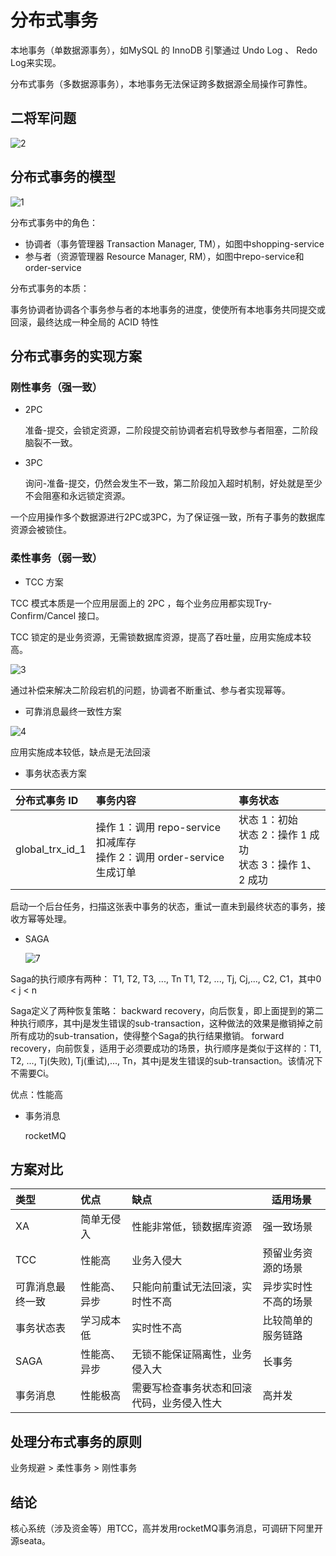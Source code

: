 # 分布式事务

本地事务（单数据源事务），如MySQL 的 InnoDB 引擎通过 Undo Log 、 Redo Log来实现。

分布式事务（多数据源事务），本地事务无法保证跨多数据源全局操作可靠性。



## 二将军问题

![2](https://cdn.jsdelivr.net/gh/li-yuyu/notes/img/2.jpg)



## 分布式事务的模型

![1](https://cdn.jsdelivr.net/gh/li-yuyu/notes/img/1.png)

分布式事务中的角色：

- 协调者（事务管理器 Transaction Manager, TM），如图中shopping-service
- 参与者（资源管理器 Resource Manager, RM），如图中repo-service和order-service

分布式事务的本质：

事务协调者协调各个事务参与者的本地事务的进度，使使所有本地事务共同提交或回滚，最终达成一种全局的 ACID 特性



## 分布式事务的实现方案

### 刚性事务（强一致）

- 2PC 

  准备-提交，会锁定资源，二阶段提交前协调者宕机导致参与者阻塞，二阶段脑裂不一致。

- 3PC 

  询问-准备-提交，仍然会发生不一致，第二阶段加入超时机制，好处就是至少不会阻塞和永远锁定资源。

一个应用操作多个数据源进行2PC或3PC，为了保证强一致，所有子事务的数据库资源会被锁住。

### 柔性事务（弱一致）

- TCC 方案

TCC 模式本质是一个应用层面上的 2PC ，每个业务应用都实现Try-Confirm/Cancel 接口。

TCC 锁定的是业务资源，无需锁数据库资源，提高了吞吐量，应用实施成本较高。

![3](https://cdn.jsdelivr.net/gh/li-yuyu/notes/img/3.png)

通过补偿来解决二阶段宕机的问题，协调者不断重试、参与者实现幂等。

- 可靠消息最终一致性方案

![4](https://cdn.jsdelivr.net/gh/li-yuyu/notes/img/4.jpg)

应用实施成本较低，缺点是无法回滚

- 事务状态表方案

| 分布式事务 ID   | 事务内容                                                     | 事务状态                                                     |
| :-------------- | :----------------------------------------------------------- | :----------------------------------------------------------- |
| global_trx_id_1 | 操作 1：调用 repo-service 扣减库存 <br />操作 2：调用 order-service 生成订单 | 状态 1：初始 <br />状态 2：操作 1 成功 <br />状态 3：操作 1、2 成功 |

启动一个后台任务，扫描这张表中事务的状态，重试一直未到最终状态的事务，接收方幂等处理。

- SAGA

  ![7](https://cdn.jsdelivr.net/gh/li-yuyu/notes/img/7.png)

Saga的执行顺序有两种：
T1, T2, T3, ..., Tn
T1, T2, ..., Tj, Cj,..., C2, C1，其中0 < j < n

Saga定义了两种恢复策略：
backward recovery，向后恢复，即上面提到的第二种执行顺序，其中j是发生错误的sub-transaction，这种做法的效果是撤销掉之前所有成功的sub-transation，使得整个Saga的执行结果撤销。
forward recovery，向前恢复，适用于必须要成功的场景，执行顺序是类似于这样的：T1, T2, ..., Tj(失败), Tj(重试),..., Tn，其中j是发生错误的sub-transaction。该情况下不需要Ci。

优点：性能高

- 事务消息

  rocketMQ



## 方案对比

| 类型             | 优点         | 缺点                                       | 适用场景             |
| :--------------- | :----------- | :----------------------------------------- | -------------------- |
| XA               | 简单无侵入   | 性能非常低，锁数据库资源                   | 强一致场景           |
| TCC              | 性能高       | 业务入侵大                                 | 预留业务资源的场景   |
| 可靠消息最终一致 | 性能高、异步 | 只能向前重试无法回滚，实时性不高           | 异步实时性不高的场景 |
| 事务状态表       | 学习成本低   | 实时性不高                                 | 比较简单的服务链路   |
| SAGA             | 性能高、异步 | 无锁不能保证隔离性，业务侵入大             | 长事务               |
| 事务消息         | 性能极高     | 需要写检查事务状态和回滚代码，业务侵入性大 | 高并发               |



## 处理分布式事务的原则

业务规避 > 柔性事务 > 刚性事务



## 结论

核心系统（涉及资金等）用TCC，高并发用rocketMQ事务消息，可调研下阿里开源seata。
